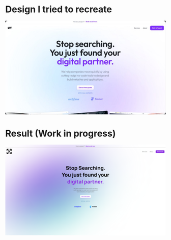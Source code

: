 # Design I tried to recreate
![alt text](https://github.com/hozakowskimilosz/LandingPageDesign/blob/master/design/design.jpg)

# Result (Work in progress)
![alt text](https://github.com/hozakowskimilosz/LandingPageDesign/blob/master/design/result.png)
